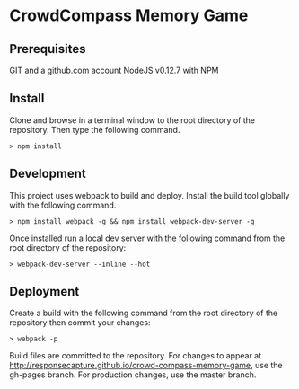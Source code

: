 # CrowdCompass Memory Game

## Prerequisites

GIT and a github.com account
NodeJS v0.12.7 with NPM

## Install

Clone and browse in a terminal window to the root directory of the repository.  Then type the following command.

```
> npm install
```

## Development

This project uses webpack to build and deploy.  Install the build tool globally with the following command.

```
> npm install webpack -g && npm install webpack-dev-server -g
```

Once installed run a local dev server with the following command from the root directory of the repository:

```
> webpack-dev-server --inline --hot
```

## Deployment

Create a build with the following command from the root directory of the repository then commit your changes:

```
> webpack -p
```

Build files are committed to the repository.  For changes to appear at http://responsecapture.github.io/crowd-compass-memory-game, use the gh-pages branch. For production changes, use the master branch.